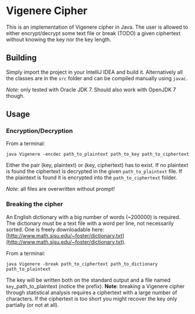 # Vigenere Cipher

This is an implementation of Vigenere cipher in Java. The user is allowed to either encrypt/decrypt some text file or break (TODO) a given ciphertext without knowing the key nor the key length.

## Building

Simply import the project in your IntelliJ IDEA and build it. Alternatively all the classes are in the `src` folder and can be compiled manually using `javac`.

*Note:* only tested with Oracle JDK 7. Should also work with OpenJDK 7 though. 

## Usage

### Encryption/Decryption

From a terminal:

`java Vigenere -encdec path_to_plaintext path_to_key path_to_ciphertext`

Either the pair (key, plaintext) or (key, ciphertext) has to exist. If no plaintext is found the ciphertext is decrypted in the given `path_to_plaintext` file. If the plaintext is found it is encrypted into the `path_to_ciphertext` folder.

*Note:* all files are overwritten without prompt!

### Breaking the cipher

An English dictionary with a big number of words (~200000) is required. The dictionary must be a text file with a word per line, not necessarily sorted. One is freely downloadable here: [http://www.math.sjsu.edu/~foster/dictionary.txt](http://www.math.sjsu.edu/~foster/dictionary.txt).

From a terminal:

`java Vigenere -break path_to_ciphertext path_to_dictionary path_to_plaintext`

The key will be written both on the standard output and a file named `key`_path_to_plaintext (notice the prefix).
__Note__: breaking a Vigenere cipher through statistical analysis requires a ciphertext with a large number of characters. If the ciphertext is too short you might recover the key only partially (or not at all).

